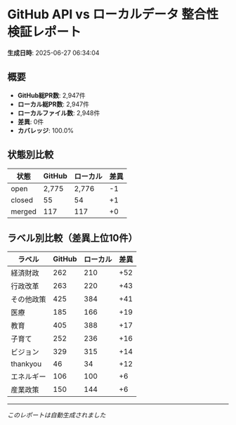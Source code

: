 # GitHub API vs ローカルデータ 整合性検証レポート

**生成日時**: 2025-06-27 06:34:04

## 概要

- **GitHub総PR数**: 2,947件
- **ローカル総PR数**: 2,947件
- **ローカルファイル数**: 2,948件
- **差異**: 0件
- **カバレッジ**: 100.0%

## 状態別比較

| 状態 | GitHub | ローカル | 差異 |
|------|--------|----------|------|
| open | 2,775 | 2,776 | -1 |
| closed | 55 | 54 | +1 |
| merged | 117 | 117 | +0 |

## ラベル別比較（差異上位10件）

| ラベル | GitHub | ローカル | 差異 |
|--------|--------|----------|------|
| 経済財政 | 262 | 210 | +52 |
| 行政改革 | 263 | 220 | +43 |
| その他政策 | 425 | 384 | +41 |
| 医療 | 185 | 166 | +19 |
| 教育 | 405 | 388 | +17 |
| 子育て | 252 | 236 | +16 |
| ビジョン | 329 | 315 | +14 |
| thankyou | 46 | 34 | +12 |
| エネルギー | 106 | 100 | +6 |
| 産業政策 | 150 | 144 | +6 |

---
*このレポートは自動生成されました*